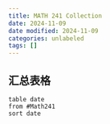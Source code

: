 ```yaml
---
title: MATH 241 Collection
date: 2024-11-09
date modified: 2024-11-09
categories: unlabeled
tags: []
---
```



## 汇总表格

```dataview
table date
from #Math241 
sort date
```
